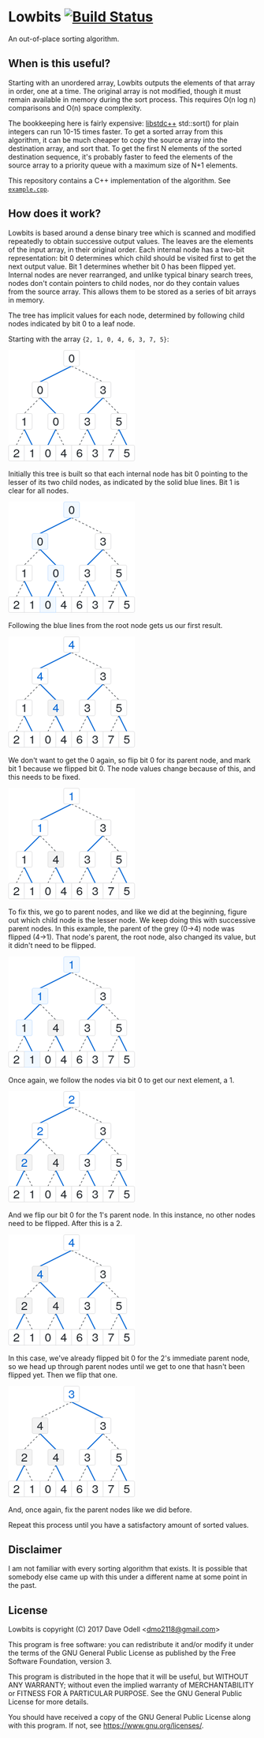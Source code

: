 Lowbits [![Build Status](https://travis-ci.org/dmo2118/lowbits.svg?branch=master)](https://travis-ci.org/dmo2118/lowbits)
=======
An out-of-place sorting algorithm.

When is this useful?
--------------------
Starting with an unordered array, Lowbits outputs the elements of that array in order, one at a time. The original array is not
modified, though it must remain available in memory during the sort process. This requires O(n log n) comparisons and O(n) space
complexity.

The bookkeeping here is fairly expensive: [libstdc++](https://gcc.gnu.org/onlinedocs/libstdc++/) std::sort() for plain integers
can run 10-15 times faster. To get a sorted array from this algorithm, it can be much cheaper to copy the source array into the
destination array, and sort that. To get the first N elements of the sorted destination sequence, it's probably faster to feed
the elements of the source array to a priority queue with a maximum size of N+1 elements.

This repository contains a C++ implementation of the algorithm. See [`example.cpp`](example.cpp).

How does it work?
-----------------
Lowbits is based around a dense binary tree which is scanned and modified repeatedly to obtain successive output values. The
leaves are the elements of the input array, in their original order. Each internal node has a two-bit representation: bit 0
determines which child should be visited first to get the next output value. Bit 1 determines whether bit 0 has been flipped
yet. Internal nodes are never rearranged, and unlike typical binary search trees, nodes don't contain pointers to child nodes,
nor do they contain values from the source array. This allows them to be stored as a series of bit arrays in memory.

The tree has implicit values for each node, determined by following child nodes indicated by bit 0 to a leaf node.

Starting with the array `{2, 1, 0, 4, 6, 3, 7, 5}`:

![tree0.png](tree0.png)

Initially this tree is built so that each internal node has bit 0 pointing to the lesser of its two child nodes, as indicated by
the solid blue lines. Bit 1 is clear for all nodes.

![tree1.png](tree1.png)

Following the blue lines from the root node gets us our first result.

![tree2.png](tree2.png)

We don't want to get the 0 again, so flip bit 0 for its parent node, and mark bit 1 because we flipped bit 0. The node values
change because of this, and this needs to be fixed.

![tree3.png](tree3.png)

To fix this, we go to parent nodes, and like we did at the beginning, figure out which child node is the lesser node. We keep
doing this with successive parent nodes. In this example, the parent of the grey (0->4) node was flipped (4->1). That node's
parent, the root node, also changed its value, but it didn't need to be flipped.

![tree4.png](tree4.png)

Once again, we follow the nodes via bit 0 to get our next element, a 1.

![tree5.png](tree5.png)

And we flip our bit 0 for the 1's parent node. In this instance, no other nodes need to be flipped. After this is a 2.

![tree6.png](tree6.png)

In this case, we've already flipped bit 0 for the 2's immediate parent node, so we head up through parent nodes until we get to
one that hasn't been flipped yet. Then we flip that one.

![tree7.png](tree7.png)

And, once again, fix the parent nodes like we did before.

Repeat this process until you have a satisfactory amount of sorted values.

Disclaimer
----------

I am not familiar with every sorting algorithm that exists. It is possible that somebody else came up with this under a
different name at some point in the past.

License
-------

Lowbits is copyright (C) 2017 Dave Odell <<dmo2118@gmail.com>>

This program is free software: you can redistribute it and/or modify it under the terms of the GNU General Public License as
published by the Free Software Foundation, version 3.

This program is distributed in the hope that it will be useful, but WITHOUT ANY WARRANTY; without even the implied warranty of
MERCHANTABILITY or FITNESS FOR A PARTICULAR PURPOSE.  See the GNU General Public License for more details.

You should have received a copy of the GNU General Public License along with this program.  If not, see
<https://www.gnu.org/licenses/>.
